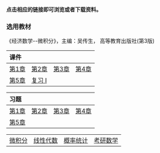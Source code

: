 **点击相应的链接即可浏览或者下载资料。**

### 选用教材

《经济数学--微积分》，主编：吴传生， 高等教育出版社(第3版)

| **课件**                                 |                                          |                                          |                                          |
| :--------------------------------------- | :--------------------------------------- | :--------------------------------------- | :--------------------------------------- |
| <a href='./docs/ppt_chap1.pdf'>第1章</a> | <a href='./docs/ppt_chap2.pdf'>第2章</a> | <a href='./docs/ppt_chap3.pdf'>第3章</a> | <a href='./docs/ppt_chap4.pdf'>第4章</a> |
| <a href='./docs/ppt_chap5.pdf'>第5章</a> | <a href='./docs/ppt_fx1'>复习 I</a>      |                                          |                                          |

| **习题**                              |                                       |                                       |                                       |
| :------------------------------------ | :------------------------------------ | :------------------------------------ | :------------------------------------ |
| <a href='./docs/xsim_chap1'>第1章</a> | <a href='./docs/xsim_chap2'>第2章</a> | <a href='./docs/xsim_chap3'>第3章</a> | <a href='./docs/xsim_chap4'>第4章</a> |
| <a href='./docs/xsim_chap5'>第5章</a> |                                       |                                       |                                       |











|                                   |                                      |                                      |                                |
| :-------------------------------- | :----------------------------------- | :----------------------------------- | :----------------------------- |
| <a href='../wjf/index'>微积分</a> | <a href='../xxds/index'>线性代数</a> | <a href='../gltj/index'>概率统计</a> | <a href='../kysx'>考研数学</a> |

